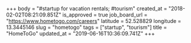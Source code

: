 +++
body = "#startup for vacation rentals; #tourism"
created_at = "2018-02-02T08:21:09.851Z"
is_approved = true
job_board_url = "https://www.hometogo.com/careers"
latitude = 52.528829
longitude = 13.3445146
slug = "hometogo"
tags = ["startup", "tourism"]
title = "HomeToGo"
updated_at = "2019-06-16T10:36:09.741Z"
+++

